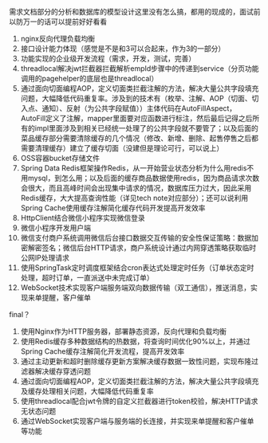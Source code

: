 需求文档部分的分析和数据库的模型设计这里没有怎么搞，都用的现成的，面试前以防万一的话可以提前好好看看
1. nginx反向代理负载均衡
2. 接口设计能力体现（感觉是不是和3可以合起来，作为3的一部分）
3. 功能实现的企业级开发流程（需求，开发，测试，完善）
4. threadlocal解决jwt拦截器拦截解析empId步骤中的传递到service（分页功能调用的pagehelper的底层也是threadlocal）
5. 通过面向切面编程AOP，定义切面类拦截注解的方法，解决大量公共字段填充问题，大幅降低代码重复率。涉及到的技术有（枚举、注解、AOP（切面、切入点、通知）、反射（为公共字段赋值））主体代码在AutoFillAspect，AutoFill定义了注解，mapper里面要对应函数进行标注，然后最后记得之后所有的impl里面涉及到相关已经统一处理了的公共字段就不要管了；以及后面的菜品缓存部分需要清除缓存的几个情况（修改、新增、删除、起售停售之后都需要清理缓存）建立了缓存切面（没建但是理论可行，可以说上）
6. OSS容器bucket存储文件
7. Spring Data Redis框架操作Redis，从一开始营业状态分析为什么用redis不用mysql，到怎么用；以及后面的缓存商品数据使用redis，因为商品请求次数会很大，而且高峰时间会出现集中请求的情况，数据库压力过大，因此采用Redis缓存，大大提高查询性能（详见tech note对应部分）；还可以说利用Spring Cache使用缓存注解简化缓存代码开发提高开发效率
8. HttpClient结合微信小程序实现微信登录
9. 微信小程序开发用户端
10. 微信支付商户系统调用微信后台接口数据交互传输的安全性保证策略：数据加密解密签名；微信后台HTTP请求，商户系统设计通过内网穿透策略获取临时公网IP处理请求
11. 使用SpringTask定时调度框架结合cron表达式处理定时任务（订单状态定时处理，超时订单，一直派送中未完成订单）
12. WebSocket技术实现客户端服务端双向数据传输（双工通信），推送消息，实现来单提醒，客户催单

final？
1. 使用Nginx作为HTTP服务器，部署静态资源，反向代理和负载均衡
2. 使用Redis缓存多种数据结构的热数据，将查询时间优化90%以上，并通过Spring Cache缓存注解简化开发流程，提高开发效率
3. 通过主动更新和超时删除缓存更新方案解决缓存数据一致性问题，实现布隆过滤器解决缓存穿透问题
4. 通过面向切面编程AOP，定义切面类拦截注解的方法，解决大量公共字段填充及缓存处理相关问题，大幅降低代码重复率
5. 使用threadlocal配合jwt令牌的自定义拦截器进行token校验，解决HTTP请求无状态问题
6. 通过WebSocket实现客户端与服务端的长连接，并实现来单提醒和客户催单等功能